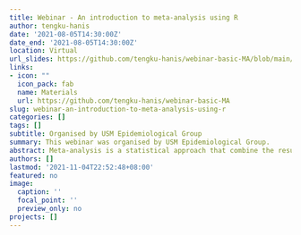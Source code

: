 ```yaml
---
title: Webinar - An introduction to meta-analysis using R
author: tengku-hanis
date: '2021-08-05T14:30:00Z'
date_end: '2021-08-05T14:30:00Z'
location: Virtual
url_slides: https://github.com/tengku-hanis/webinar-basic-MA/blob/main/MA-webinar-05-08-2021.pdf
links:
- icon: ""
  icon_pack: fab
  name: Materials
  url: https://github.com/tengku-hanis/webinar-basic-MA
slug: webinar-an-introduction-to-meta-analysis-using-r
categories: []
tags: []
subtitle: Organised by USM Epidemiological Group
summary: This webinar was organised by USM Epidemiological Group.
abstract: Meta-analysis is a statistical approach that combine the results of the multiple scientific studies into a pooled result. Meta-analysis is widely used in various research areas, including health and medical sciences. This webinar demonstrated a meta-analysis hands-on using R.
authors: []
lastmod: '2021-11-04T22:52:48+08:00'
featured: no
image:
  caption: ''
  focal_point: ''
  preview_only: no
projects: []
---
```

